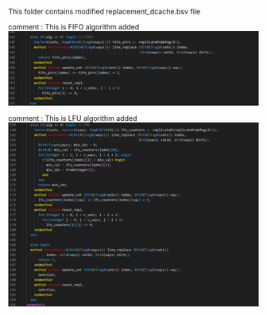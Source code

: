 This folder contains modified replacement_dcache.bsv file


comment : This is FIFO algorithm added 
![alt text](ss/image.png)

comment : This is LFU algorithm added
![alt text](ss/image-1.png)
